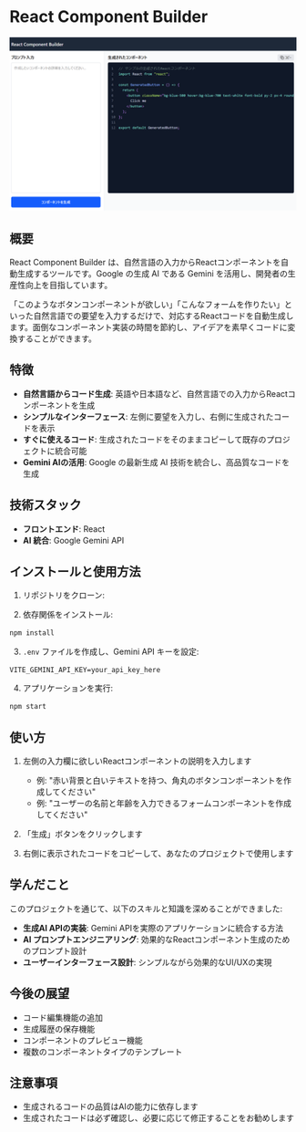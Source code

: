 # React Component Builder

![React Component Builder Demo](./react.png)

## 概要

React Component Builder は、自然言語の入力からReactコンポーネントを自動生成するツールです。Google の生成 AI である Gemini を活用し、開発者の生産性向上を目指しています。

「このようなボタンコンポーネントが欲しい」「こんなフォームを作りたい」といった自然言語での要望を入力するだけで、対応するReactコードを自動生成します。面倒なコンポーネント実装の時間を節約し、アイデアを素早くコードに変換することができます。

## 特徴

- **自然言語からコード生成**: 英語や日本語など、自然言語での入力からReactコンポーネントを生成
- **シンプルなインターフェース**: 左側に要望を入力し、右側に生成されたコードを表示
- **すぐに使えるコード**: 生成されたコードをそのままコピーして既存のプロジェクトに統合可能
- **Gemini AIの活用**: Google の最新生成 AI 技術を統合し、高品質なコードを生成


## 技術スタック

- **フロントエンド**: React
- **AI 統合**: Google Gemini API


## インストールと使用方法

1. リポジトリをクローン:


2. 依存関係をインストール:
```bash
npm install
```

3. `.env` ファイルを作成し、Gemini API キーを設定:
```
VITE_GEMINI_API_KEY=your_api_key_here
```

4. アプリケーションを実行:
```bash
npm start
```

## 使い方

1. 左側の入力欄に欲しいReactコンポーネントの説明を入力します
   - 例: "赤い背景と白いテキストを持つ、角丸のボタンコンポーネントを作成してください"
   - 例: "ユーザーの名前と年齢を入力できるフォームコンポーネントを作成してください"

2. 「生成」ボタンをクリックします

3. 右側に表示されたコードをコピーして、あなたのプロジェクトで使用します

## 学んだこと

このプロジェクトを通じて、以下のスキルと知識を深めることができました:

- **生成AI APIの実装**: Gemini APIを実際のアプリケーションに統合する方法
- **AI プロンプトエンジニアリング**: 効果的なReactコンポーネント生成のためのプロンプト設計
- **ユーザーインターフェース設計**: シンプルながら効果的なUI/UXの実現

## 今後の展望

- コード編集機能の追加
- 生成履歴の保存機能
- コンポーネントのプレビュー機能
- 複数のコンポーネントタイプのテンプレート

## 注意事項

- 生成されるコードの品質はAIの能力に依存します
- 生成されたコードは必ず確認し、必要に応じて修正することをお勧めします


